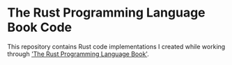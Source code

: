 # The Rust Programming Language Book Code

This repository contains Rust code implementations I created while working through ['The Rust Programming Language Book'](https://doc.rust-lang.org/book/title-page.html).